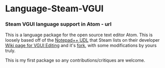 # Language-Steam-VGUI
### Steam VGUI language support in Atom - url

This is a language package for the open source text editor Atom.
This is loosely based off of the [Notepad++ UDL](https://gist.github.com/nairdan2/b164c8e63c5823c86414) that Steam lists on their developer [Wiki page for VGUI Editing](https://developer.valvesoftware.com/wiki/VGUI_Editing#Helpful_Tools) and it's [fork](https://gist.github.com/Efreak/8ca24046da8521b43a99), with some modifications by yours truly.

This is my first package so any contributions/critiques are welcome.
